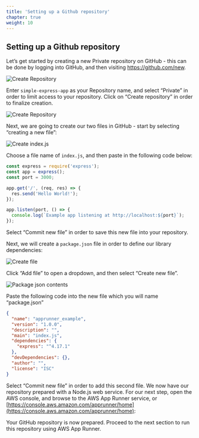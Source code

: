 ```yaml
---
title: 'Setting up a Github repository'
chapter: true
weight: 10
---
```


## Setting up a Github repository

Let’s get started by creating a new Private repository on GitHub - this can be done by logging into GitHub, and then visiting https://github.com/new.

![Create Repository](/images/getting-started/github-new-repository.png)

Enter `simple-express-app` as your Repository name, and select “Private” in order to limit access to your repository. Click on “Create repository” in order to finalize creation.

![Create Repository](/images/getting-started/github-new-file-1.png)

Next, we are going to create our two files in GitHub - start by selecting “creating a new file”:

![Create index.js](/images/getting-started/github-create-index-js.png)

Choose a file name of `index.js`, and then paste in the following code below:

```javascript
const express = require('express');
const app = express();
const port = 3000;

app.get('/', (req, res) => {
  res.send('Hello World!');
});

app.listen(port, () => {
  console.log(`Example app listening at http://localhost:${port}`);
});
```

Select “Commit new file” in order to save this new file into your repository.

Next, we will create a `package.json` file in order to define our library dependencies:

![Create file](/images/getting-started/github-package-json.png)

Click “Add file” to open a dropdown, and then select “Create new file”.

![Package json contents](/images/getting-started/github-package-json-contents.png)

Paste the following code into the new file which you will name “package.json”

```json
{
  "name": "apprunner_example",
  "version": "1.0.0",
  "description": "",
  "main": "index.js",
  "dependencies": {
    "express": "^4.17.1"
  },
  "devDependencies": {},
  "author": "",
  "license": "ISC"
}
```

Select “Commit new file” in order to add this second file. We now have our repository prepared with a Node.js web service. For our next step, open the AWS console, and browse to the AWS App Runner service, or [https://console.aws.amazon.com/apprunner/home](https://console.aws.amazon.com/apprunner/home):

Your GitHub repository is now prepared. Proceed to the next section to run this repository using AWS App Runner.
